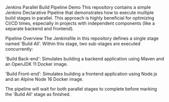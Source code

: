 Jenkins Parallel Build Pipeline Demo
This repository contains a simple Jenkins Declarative Pipeline that demonstrates how to execute multiple build stages in parallel. This approach is highly beneficial for optimizing CI/CD times, especially in projects with independent components (like a separate backend and frontend).

Pipeline Overview
The Jenkinsfile in this repository defines a single stage named 'Build All'. Within this stage, two sub-stages are executed concurrently:

'Build Back-end': Simulates building a backend application using Maven and an OpenJDK 11 Docker image.

'Build Front-end': Simulates building a frontend application using Node.js and an Alpine Node 16 Docker image.

The pipeline will wait for both parallel stages to complete before marking the 'Build All' stage as finished.